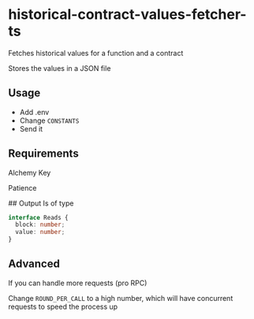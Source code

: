 # historical-contract-values-fetcher-ts

Fetches historical values for a function and a contract

Stores the values in a JSON file

## Usage

- Add .env
- Change `CONSTANTS`
- Send it

## Requirements

Alchemy Key

Patience



## Output
Is of type 

```ts
interface Reads {
  block: number;
  value: number;
}
```


## Advanced

If you can handle more requests (pro RPC)

Change `ROUND_PER_CALL` to a high number, which will have concurrent requests to speed the process up